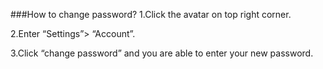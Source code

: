 ###How to change password?
1.Click the avatar on top right corner.

2.Enter “Settings”> “Account”.

3.Click “change password” and you are able to enter your new password.
